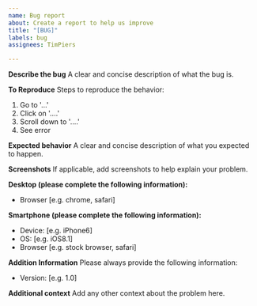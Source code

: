 ```yaml
---
name: Bug report
about: Create a report to help us improve
title: "[BUG]"
labels: bug
assignees: TimPiers

---
```


**Describe the bug**
A clear and concise description of what the bug is.

**To Reproduce**
Steps to reproduce the behavior:
1. Go to '...'
2. Click on '....'
3. Scroll down to '....'
4. See error

**Expected behavior**
A clear and concise description of what you expected to happen.

**Screenshots**
If applicable, add screenshots to help explain your problem.

**Desktop (please complete the following information):**
 - Browser [e.g. chrome, safari]

**Smartphone (please complete the following information):**
 - Device: [e.g. iPhone6]
 - OS: [e.g. iOS8.1]
 - Browser [e.g. stock browser, safari]

**Addition Information**
Please always provide the following information:
 - Version: [e.g. 1.0]

**Additional context**
Add any other context about the problem here.
